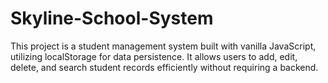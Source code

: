 # Skyline-School-System
This project is a student management system built with vanilla JavaScript, utilizing localStorage for data persistence. It allows users to add, edit, delete, and search student records efficiently without requiring a backend.
